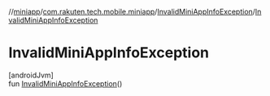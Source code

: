 //[miniapp](../../../index.md)/[com.rakuten.tech.mobile.miniapp](../index.md)/[InvalidMiniAppInfoException](index.md)/[InvalidMiniAppInfoException](-invalid-mini-app-info-exception.md)

# InvalidMiniAppInfoException

[androidJvm]\
fun [InvalidMiniAppInfoException](-invalid-mini-app-info-exception.md)()
